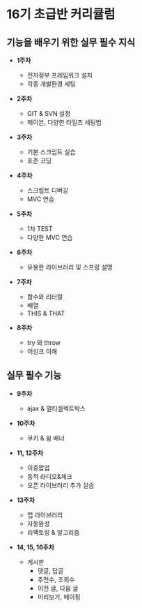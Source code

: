 # 16기 초급반 커리큘럼

## 기능을 배우기 위한 실무 필수 지식

- **1주차**
  - 전자정부 프레임워크 설치
  - 각종 개발환경 세팅


- **2주차**
    - GIT & SVN 설정
    - 메이븐, 다양한 타일즈 세팅법


- **3주차**
    - 기본 스크립트 실습
    - 표준 코딩


- **4주차**
    - 스크립트 디버깅
    - MVC 연습


- **5주차**
    - 1차 TEST
    - 다양한 MVC 연습


- **6주차**
    - 유용한 라이브러리 및 스프링 설명


- **7주차**
    - 함수와 리터럴
    - 배열
    - THIS & THAT


- **8주차**
    - try 와 throw
    - 어싱크 이해

## 실무 필수 기능

- **9주차**
    - ajax & 멀티셀렉트박스


- **10주차**
    - 쿠키 & 윙 배너


- **11, 12주차**
    - 이중팝업
    - 동적 라디오&체크
    - 오픈 라이브러리 추가 실습


- **13주차**
    - 맵 라이브러리
    - 자동완성
    - 리팩토링 & 알고리즘


- **14, 15, 16주차**
    - 게시판
        - 댓글, 답글
        - 추천수, 조회수
        - 이전 글, 다음 글
        - 미리보기, 페이징
